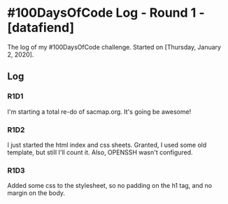 # #100DaysOfCode Log - Round 1 - [datafiend]

The log of my #100DaysOfCode challenge. Started on [Thursday, January 2, 2020].

## Log

### R1D1 
I'm starting a total re-do of sacmap.org. It's going be awesome!

### R1D2
I just started the html index and css sheets. Granted, I used some old template, but still I'll count it. Also, OPENSSH wasn't configured.

### R1D3
Added some css to the stylesheet, so no padding on the h1 tag, and no margin on the body.

